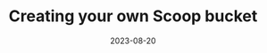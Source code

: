 ---
layout: post
category: dailynote
title: "Creating your own Scoop bucket"
tags: [til, scoop, windows]
date: 2023-08-20
published: false
---